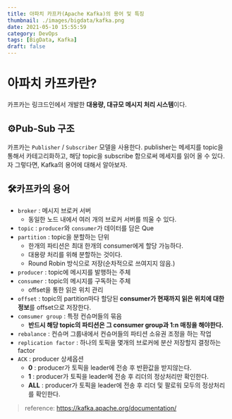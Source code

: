 ```yaml
---
title: 아파치 카프카(Apache Kafka)의 용어 및 특징
thumbnail: ./images/bigdata/kafka.png
date: 2021-05-10 15:55:59
category: DevOps
tags: [BigData, Kafka]
draft: false
---
```


# 아파치 카프카란?
카프카는 링크드인에서 개발한 **대용량, 대규모 메시지 처리 시스템**이다.



## ⚙Pub-Sub 구조

카프카는 `Publisher` / `Subscriber` 모델을 사용한다. publisher는 메세지를 topic을 통해서 카테고리화하고, 해당 topic을 subscribe 함으로써 메세지를 읽어 올 수 있다. 자 그렇다면, Kafka의 용어에 대해서 알아보자.



## 🛠카프카의 용어 

- `broker` : 메시지 브로커 서버
  - 동일한 노드 내에서 여러 개의 브로커 서버를 띄울 수 있다.
- `topic` : `producer`와 `consumer`가 데이터를 담은 Que
- `partition` : topic을 분할하는 단위
  - 한개의 파티션은 최대 한개의 consumer에게 할당 가능하다.
  - 대용량 처리를 위해 분할하는 것이다.
  - Round Robin 방식으로 저장(순차적으로 쓰여지지 않음.)
- `producer` : topic에 메시지를 발행하는 주체
- `consumer` : topic의 메시지를 구독하는 주체
  - offset을 통한 읽은 위치 관리
- `offset` : topic의 partition마다 할당된 **consumer가 현재까지 읽은 위치에 대한 정보**를 offset으로 저장한다.
- `comsumer group` : 특정 컨슈머들의 묶음
  - **반드시 해당 topic의 파티션은 그 consumer group과 1:n 매칭을 해야한다.**
- `rebalance` : 컨슈머 그룹내에서 컨슈머들의 파티션 소유권 조정을 하는 작업
- `replication factor` : 하나의 토픽을 몇개의 브로커에 분산 저장할지 결정하는 factor
- `ACK` : producer 상세옵션
  - **0** : producer가 토픽을 leader에 전송 후 반환값을 받지않는다.
  - **1** : producer가 토픽을 leader에 전송 후 리더의 정상처리만 확인한다.
  - **ALL** : producer가 토픽을 leader에 전송 후 리더 및 팔로워 모두의 정상처리를 확인한다.



> reference: https://kafka.apache.org/documentation/